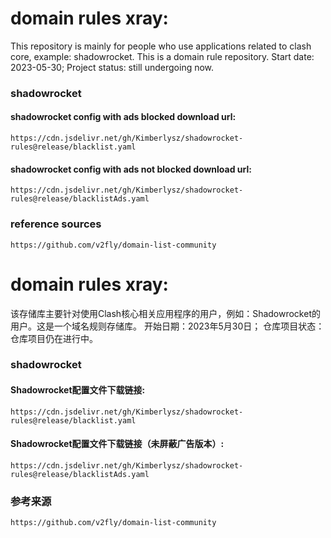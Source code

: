 # domain rules xray:
  This repository is mainly for people who use applications related to clash core, example: shadowrocket. This is a domain rule repository.
  Start date: 2023-05-30; 
  Project status: still undergoing now.

  ### shadowrocket
  #### shadowrocket config with ads blocked download url: 
    https://cdn.jsdelivr.net/gh/Kimberlysz/shadowrocket-rules@release/blacklist.yaml

  #### shadowrocket config with ads not blocked download url: 
    https://cdn.jsdelivr.net/gh/Kimberlysz/shadowrocket-rules@release/blacklistAds.yaml

  ### reference sources
    https://github.com/v2fly/domain-list-community


# domain rules xray:
  该存储库主要针对使用Clash核心相关应用程序的用户，例如：Shadowrocket的用户。这是一个域名规则存储库。
  开始日期：2023年5月30日；
  仓库项目状态：仓库项目仍在进行中。

  ### shadowrocket
  #### Shadowrocket配置文件下载链接:
    https://cdn.jsdelivr.net/gh/Kimberlysz/shadowrocket-rules@release/blacklist.yaml

  #### Shadowrocket配置文件下载链接（未屏蔽广告版本）: 
    https://cdn.jsdelivr.net/gh/Kimberlysz/shadowrocket-rules@release/blacklistAds.yaml

  ### 参考来源
    https://github.com/v2fly/domain-list-community
